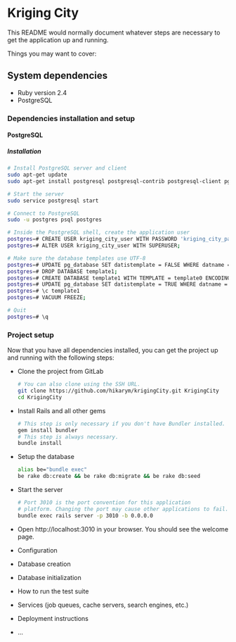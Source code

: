 # Kriging City

This README would normally document whatever steps are necessary to get the
application up and running.

Things you may want to cover:



## System dependencies
- Ruby version 2.4
- PostgreSQL

### Dependencies installation and setup

#### PostgreSQL

##### Installation

```bash
# Install PostgreSQL server and client
sudo apt-get update
sudo apt-get install postgresql postgresql-contrib postgresql-client pgadmin3

# Start the server
sudo service postgresql start

# Connect to PostgreSQL
sudo -u postgres psql postgres

# Inside the PostgreSQL shell, create the application user
postgres=# CREATE USER kriging_city_user WITH PASSWORD 'kriging_city_pass' CREATEDB;
postgres=# ALTER USER kriging_city_user WITH SUPERUSER;

# Make sure the database templates use UTF-8
postgres=# UPDATE pg_database SET datistemplate = FALSE WHERE datname = 'template1';
postgres=# DROP DATABASE template1;
postgres=# CREATE DATABASE template1 WITH TEMPLATE = template0 ENCODING = 'UNICODE';
postgres=# UPDATE pg_database SET datistemplate = TRUE WHERE datname = 'template1';
postgres=# \c template1
postgres=# VACUUM FREEZE;

# Quit
postgres=# \q
```
### Project setup

Now that you have all dependencies installed, you can get the project up and
running with the following steps:

- Clone the project from GitLab
  ```bash
  # You can also clone using the SSH URL.
  git clone https://github.com/hikarym/krigingCity.git KrigingCity
  cd KrigingCity
  ```

- Install Rails and all other gems
  ```bash
  # This step is only necessary if you don't have Bundler installed.
  gem install bundler
  # This step is always necessary.
  bundle install
  ```
- Setup the database
  ```bash
  alias be="bundle exec"
  be rake db:create && be rake db:migrate && be rake db:seed
  ```
- Start the server
  ```bash
  # Port 3010 is the port convention for this application
  # platform. Changing the port may cause other applications to fail.
  bundle exec rails server -p 3010 -b 0.0.0.0
  ```

- Open http://localhost:3010 in your browser. You should see the welcome page.



* Configuration

* Database creation

* Database initialization

* How to run the test suite

* Services (job queues, cache servers, search engines, etc.)

* Deployment instructions

* ...
